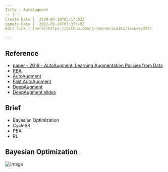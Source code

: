 ```yaml
---
Title | AutoAugment
-- | --
Create Date | `2020-07-10T05:17:03Z`
Update Date | `2022-01-20T07:37:49Z`
Edit link | [here](https://github.com/junxnone/aiwiki/issues/256)

---
```

## Reference

- [paper - 2018 - AutoAugment: Learning Augmentation Policies from Data](https://arxiv.org/abs/1805.09501) 
- [PBA](https://github.com/huawei-noah/vega/blob/master/docs/cn/algorithms/pba.md)
- [AutoAugment](https://github.com/DeepVoltaire/AutoAugment)
- [Fast AutoAugment](https://github.com/kakaobrain/fast-autoaugment)
- [DeepAugment](https://github.com/barisozmen/deepaugment)
- [DeepAugment slides](https://docs.google.com/presentation/d/1_010gIxxEVjhtZLwCHPOGGuwtAgfSIcQbCVqDSaa2x0/edit?usp=sharing)


## Brief
- Bayesian Optimization
- CycleSR
- PBA
- RL

## Bayesian Optimization

![image](https://user-images.githubusercontent.com/2216970/87517142-0f835e00-c6b1-11ea-84eb-2886c407ba75.png)

